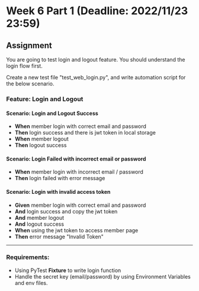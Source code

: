 # Week 6 Part 1 (Deadline: 2022/11/23 23:59)

## Assignment
You are going to test login and logout feature. You should understand the login flow first.

Create a new test file "test_web_login.py", and write automation script for the below scenario.

### Feature: Login and Logout
#### Scenario: Login and Logout Success
- **When** member login with correct email and password
- **Then** login success and there is jwt token in local storage
- **When** member logout
- **Then** logout success

#### Scenario: Login Failed with incorrect email or password
- **When** member login with incorrect email / password
- **Then** login failed with error message

#### Scenario: Login with invalid access token
- **Given** member login with correct email and password
- **And** login success and copy the jwt token
- **And** member logout
- **And** logout success
- **When** using the jwt token to access member page
- **Then** error message "Invalid Token"

---
### Requirements:
- Using PyTest **Fixture** to write login function
- Handle the secret key (email/password) by using Environment Variables and env files.

